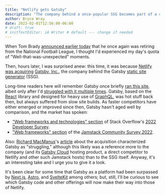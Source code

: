 ```yaml
---
title: "Netlify gets Gatsby"
description: "The company behind a once-popular SSG becomes part of a competitor’s arsenal."
author: Bryce Wray
date: 2023-02-01T12:56:00-06:00
# draft: true
# initTextEditor: iA Writer # default --- change if needed
---
```


When Tom Brady [announced earlier today](https://www.espn.com/nfl/story/_/id/35568868/tom-brady-says-retiring-football-good) that he once again was retiring from the National Football League, I thought I'd experienced my day's quota of "Well-that-was-unexpected" moments.

Then, hours later, I was surprised anew: this time, it was because [Netlify](https://www.netlify.com) [was acquiring](https://www.netlify.com/press/netlify-acquires-gatsby-inc-to-accelerate-adoption-of-composable-web-architectures/) [Gatsby, Inc.](https://gatsbyjs.com), the company behind the Gatsby [static site generator](https://jamstack.org/generators) (SSG).

<!--more-->

Long-time readers here will remember Gatsby once briefly [ran this site](/posts/2019/10/now-gatsby-geezer/), albeit only after I'd [struggled with it multiple times](/posts/2019/12/sorta-strange-ssg-trip/). Gatsby, based on the [React](https://reactjs.org) library and designed for heavy use of [GraphQL](https://graphql.org), was hot stuff back then, but always suffered from slow site builds. As faster competitors have either emerged or improved since then, Gatsby hasn't aged well by comparison, and the market has spoken:

- ["Web frameworks and technologies" section](https://survey.stackoverflow.co/2022/#section-most-loved-dreaded-and-wanted-web-frameworks-and-technologies) of Stack Overflow's [2022 Developer Survey](https://survey.stackoverflow.co/2022/).
- ["Web frameworks" section](https://jamstack.org/survey/2022/#web-frameworks) of the [Jamstack Community Survey 2022](https://jamstack.org/survey/2022/).

Also: [Richard MacManus](https://thenewstack.io/author/richard/)'s [article](https://thenewstack.io/netlify-acquires-gatsby-its-struggling-jamstack-competitor/) about the acquisition characterized Gatsby as "struggling," although this likely was a reference more to the company (and its [Gatsby Cloud](https://www.gatsbyjs.com/products/cloud/hosting) hosting product, a direct competitor to Netlify and other such Jamstack hosts) than to the SSG itself. Anyway, it's an interesting take and I urge you to give it a look.

It's been clear for some time that Gatsby as a platform had been surpassed by [Next.js](https://nextjs.org), [Astro](https://astro.build), and [SvelteKit](https://kit.svelte.dev/) among others; but, still, I'll be curious to see which Gatsby code and other offerings will now make their way into those of Netlify.
